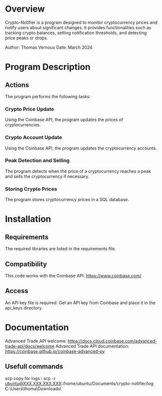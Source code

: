 # Overview
Crypto-Notifier is a program designed to monitor cryptocurrency prices and notify users about significant changes. It provides functionalities such as tracking crypto balances, setting notification thresholds, and detecting price peaks or drops.

Author: Thomas Vernoux
Date: March 2024

# Program Description

## Actions

The program performs the following tasks:

### Crypto Price Update
Using the Coinbase API, the program updates the prices of cryptocurrencies.

### Crypto Account Update
Using the Coinbase API, the program updates the cryptocurrency accounts.

### Peak Detection and Selling
The program detects when the price of a cryptocurrency reaches a peak and sells the cryptocurrency if necessary.

### Storing Crypto Prices
The program stores cryptocurrency prices in a SQL database.

# Installation

## Requirements
The required libraries are listed in the requirements file.

## Compatibility
This code works with the Coinbase API: https://www.coinbase.com/

## Access
An API key file is required. Get an API key from Coinbase and place it in the api_keys directory.

# Documentation

Advanced Trade API welcome: https://docs.cloud.coinbase.com/advanced-trade-api/docs/welcome
Advanced Trade API documentation: https://coinbase.github.io/coinbase-advanced-py

## Usefull commands
scp copy for logs :  scp -r ubuntu@XXX.XXX.XXX.XXX:/home/ubuntu/Documents/crypto-notifier/log C:\Users\thoma\Downloads\
